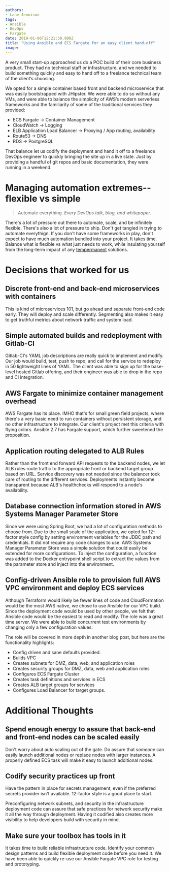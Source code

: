 ```yaml
---
authors:
- Lane Jennison
tags:
- Ansible
- DevOps
- Fargate
date: 2019-01-06T12:21:50.000Z
title: "Using Ansible and ECS Fargate for an easy client hand-off"
image: 
---
```


A very small start-up approached us do a POC build of their core business product.  They had no technical staff or infrastructure, and we needed to build something quickly and easy to hand off to a freelance technical team of the client’s choosing.

We opted for a simple container based front and backend microservice that was easily bootstrapped with JHipster.  We were able to do so without any VMs, and were able to balance the simplicity of AWS’s modern serverless frameworks and the familiarity of some of the traditional services they provided:   

* ECS Fargate -> Container Management
* CloudWatch -> Logging
* ELB Application Load Balancer -> Proxying / App routing, availability
* Route53 -> DNS
* RDS -> PostgreSQL

That balance let us codify the deployment and hand it off to a freelance DevOps engineer to quickly bringing the site up in a live state.  Just by providing a handful of git repos and basic documentation, they were running in a weekend.

# Managing automation extremes--flexible vs simple 

> Automate everything.
<cite>Every DevOps talk, blog, and whitepaper.</cite>

There's a lot of pressure out there to automate, scale, and be infinitely flexible. There's also a lot of pressure to ship.  Don't get tangled in trying to automate everythign.  If you don't have some frameworks in play, don't expect to have much automation bundled into your project.  It takes time.  Balance what is flexible vs what just needs to work, while insulating yourself from the long-term impact of any [tempermanent](https://www.urbandictionary.com/define.php?term=Tempermanent) solutions.   

# Decisions that worked for us 

## Discrete front-end and back-end microservices with containers 
This is kind of microservices 101, but go ahead and separate front-end code early.   They will deploy and scale differently.  Segmenting also makes it easy to get truthful metrics about network traffic and system load.

## Simple automated builds and redeployment with Gitlab-CI 
Gitlab-CI's YAML job descriptions are really quick to implement and modify.  Our job would build, test, push to repo, and call for the service to redeploy in 50 lightweight lines of YAML.  The client was able to sign up for the base-level hosted Gitlab offering, and their engineer was able to drop in the repo and CI integration.

## AWS Fargate to minimize container management overhead
AWS Fargate has its place.  IMHO that's for small green field projects, where there's a very basic need to run containers without persistent storage, and no other infrastructure to integrate.  Our client's project met this criteria with flying colors. Ansible 2.7 has Fargate support, which further sweetened the proposition.

## Application routing delegated to ALB Rules
Rather than the front end forward API requests to the backend nodes, we let ALB rules route traffic to the appropriate front or backend target group based on URL.  Service discovery was not needed since the balancer took care of routing to the different services.   Deployments instantly become transparent because ALB's healthchecks will respond to a node's availability.

## Database connection information stored in AWS Systems Manager Parameter Store
Since we were using Spring Boot, we had a lot of configuration methods to choose from.   Due to the small scale of the application, we opted for 12-factor style config by setting environment variables for the JDBC path and credentials.  It did not require any code changes to use.  AWS Systems Manager Parameter Store was a simple solution that could easily be extended for more configurations.  To inject the configuration, a function was added to the Docker entrypoint shell script to extract the values from the parameter store and inject into the environment.


## Config-driven Ansible role to provision full AWS VPC environment and deploy ECS services 
Although Terraform would likely be fewer lines of code and CloudFormation would be the most AWS native, we chose to use Ansible for our VPC build.   Since the deployment code would be used by other people, we felt that Ansible code would be the easiest to read and modify.  The role was a great time server. We were able to build concurrent test environments by changing only a few configuration values.

The role will be covered in more depth in another blog post, but here are the functionality highlights:

* Config driven and sane defaults provided.
* Builds VPC
* Creates subnets for DMZ, data, web, and application roles
* Creates security groups for DMZ, data, web and application roles
* Configures ECS Fargate Cluster
* Creates task definitions and services in ECS
* Creates ALB target groups for services
* Configures Load Balancer for target groups.

# Additional Thoughts

## Spend enough energy to assure that back-end and front-end nodes can be scaled easily 
Don't worry about auto scaling out of the gate.  Do assure that _someone_ can easily launch additional nodes or replace nodes with larger instances.  A properly defined ECS task will make it easy to launch additional nodes. 

## Codify security practices up front
Have the pattern in place for secrets management, even if the preferred secrets provider isn't available.  12-factor style is a good place to start. 

Preconfiguring network subnets, and security in the infrastructure deployment code can assure that safe practices for network security make it all the way through deployment.   Having it codified also creates more visibility to help developers build with security in mind. 

## Make sure your toolbox has tools in it 
It takes time to build reliable infrastructure code.   Identify your common design patterns and build flexible deployment code before you need it.  We have been able to quickly re-use our Ansible Fargate VPC role for testing and prototyping.

